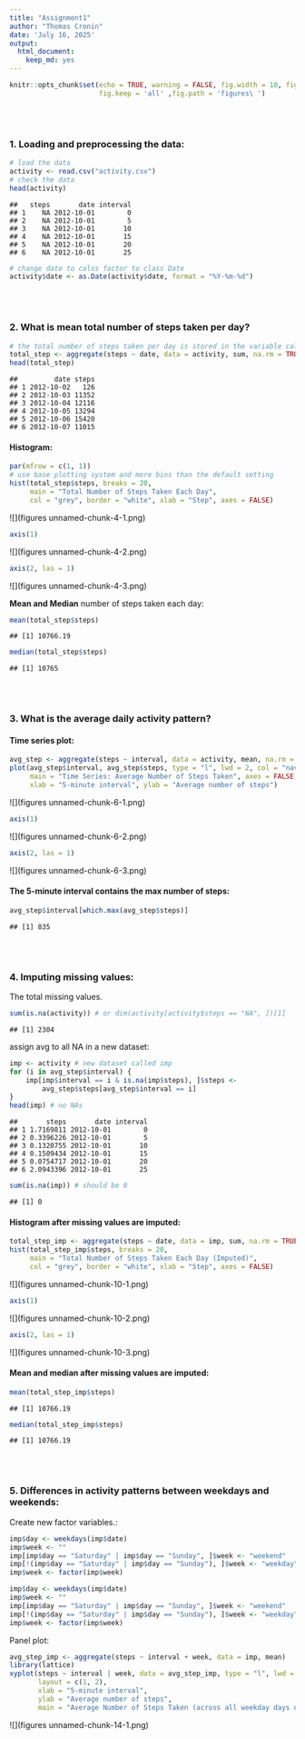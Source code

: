 ```yaml
---
title: "Assignment1"
author: "Thomas Cronin"
date: 'July 16, 2025'
output:
  html_document:
    keep_md: yes
---
```



```r
knitr::opts_chunk$set(echo = TRUE, warning = FALSE, fig.width = 10, fig.height = 5,
                      fig.keep = 'all' ,fig.path = 'figures\ ')
```

<br><br>

### 1. Loading and preprocessing the data:

```r
# load the data
activity <- read.csv("activity.csv")
# check the data
head(activity)
```

```
##   steps       date interval
## 1    NA 2012-10-01        0
## 2    NA 2012-10-01        5
## 3    NA 2012-10-01       10
## 4    NA 2012-10-01       15
## 5    NA 2012-10-01       20
## 6    NA 2012-10-01       25
```

```r
# change date to calss factor to class Date
activity$date <- as.Date(activity$date, format = "%Y-%m-%d")
```

<br><br>

### 2. What is mean total number of steps taken per day?

```r
# the total number of steps taken per day is stored in the variable called "total_step"
total_step <- aggregate(steps ~ date, data = activity, sum, na.rm = TRUE)
head(total_step)
```

```
##         date steps
## 1 2012-10-02   126
## 2 2012-10-03 11352
## 3 2012-10-04 12116
## 4 2012-10-05 13294
## 5 2012-10-06 15420
## 6 2012-10-07 11015
```

#### Histogram:

```r
par(mfrow = c(1, 1))
# use base plotting system and more bins than the default setting
hist(total_step$steps, breaks = 20, 
     main = "Total Number of Steps Taken Each Day",
     col = "grey", border = "white", xlab = "Step", axes = FALSE)
```

![](figures unnamed-chunk-4-1.png)<!-- -->

```r
axis(1)
```

![](figures unnamed-chunk-4-2.png)<!-- -->

```r
axis(2, las = 1)
```

![](figures unnamed-chunk-4-3.png)<!-- -->

**Mean and Median** number of steps taken each day:

```r
mean(total_step$steps)
```

```
## [1] 10766.19
```

```r
median(total_step$steps)
```

```
## [1] 10765
```

<br><br>

### 3. What is the average daily activity pattern?

#### Time series plot:

```r
avg_step <- aggregate(steps ~ interval, data = activity, mean, na.rm = TRUE)
plot(avg_step$interval, avg_step$steps, type = "l", lwd = 2, col = "navy",
     main = "Time Series: Average Number of Steps Taken", axes = FALSE,
     xlab = "5-minute interval", ylab = "Average number of steps")
```

![](figures unnamed-chunk-6-1.png)<!-- -->

```r
axis(1)
```

![](figures unnamed-chunk-6-2.png)<!-- -->

```r
axis(2, las = 1)
```

![](figures unnamed-chunk-6-3.png)<!-- -->

#### The 5-minute interval contains the max number of steps:

```r
avg_step$interval[which.max(avg_step$steps)]
```

```
## [1] 835
```

<br><br>

### 4. Imputing missing values:

The total missing values.

```r
sum(is.na(activity)) # or dim(activity[activity$steps == "NA", ])[1]
```

```
## [1] 2304
```

assign avg to all NA in a new dataset:

```r
imp <- activity # new dataset called imp
for (i in avg_step$interval) {
    imp[imp$interval == i & is.na(imp$steps), ]$steps <- 
        avg_step$steps[avg_step$interval == i]
}
head(imp) # no NAs
```

```
##       steps       date interval
## 1 1.7169811 2012-10-01        0
## 2 0.3396226 2012-10-01        5
## 3 0.1320755 2012-10-01       10
## 4 0.1509434 2012-10-01       15
## 5 0.0754717 2012-10-01       20
## 6 2.0943396 2012-10-01       25
```

```r
sum(is.na(imp)) # should be 0
```

```
## [1] 0
```

#### Histogram after missing values are imputed:

```r
total_step_imp <- aggregate(steps ~ date, data = imp, sum, na.rm = TRUE)
hist(total_step_imp$steps, breaks = 20, 
     main = "Total Number of Steps Taken Each Day (Imputed)",
     col = "grey", border = "white", xlab = "Step", axes = FALSE)
```

![](figures unnamed-chunk-10-1.png)<!-- -->

```r
axis(1)
```

![](figures unnamed-chunk-10-2.png)<!-- -->

```r
axis(2, las = 1)
```

![](figures unnamed-chunk-10-3.png)<!-- -->

#### Mean and median after missing values are imputed:

```r
mean(total_step_imp$steps)
```

```
## [1] 10766.19
```

```r
median(total_step_imp$steps)
```

```
## [1] 10766.19
```
<br><br>

### 5. Differences in activity patterns between weekdays and weekends:

Create new factor variables.:

```r
imp$day <- weekdays(imp$date)
imp$week <- ""
imp[imp$day == "Saturday" | imp$day == "Sunday", ]$week <- "weekend"
imp[!(imp$day == "Saturday" | imp$day == "Sunday"), ]$week <- "weekday"
imp$week <- factor(imp$week)
```


```r
imp$day <- weekdays(imp$date)
imp$week <- ""
imp[imp$day == "Saturday" | imp$day == "Sunday", ]$week <- "weekend"
imp[!(imp$day == "Saturday" | imp$day == "Sunday"), ]$week <- "weekday"
imp$week <- factor(imp$week)
```

Panel plot:


```r
avg_step_imp <- aggregate(steps ~ interval + week, data = imp, mean)
library(lattice)
xyplot(steps ~ interval | week, data = avg_step_imp, type = "l", lwd = 2,
       layout = c(1, 2), 
       xlab = "5-minute interval", 
       ylab = "Average number of steps",
       main = "Average Number of Steps Taken (across all weekday days or weekend days)")
```

![](figures unnamed-chunk-14-1.png)<!-- -->
